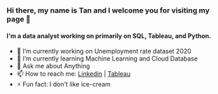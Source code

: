 ### Hi there, my name is Tan and I welcome you for visiting my page 👋

#### I'm a data analyst working on primarily on SQL, Tableau, and Python. 

- 🔭 I’m currently working on Unemployment rate dataset 2020
- 🌱 I’m currently learning Machine Learning and Cloud Database
- 💬 Ask me about Anything
- 📫 How to reach me: [Linkedin](https://www.linkedin.com/in/tannduong/) | [Tableau](https://public.tableau.com/profile/tanduong#!/)
- ⚡ Fun fact: I don't like ice-cream
